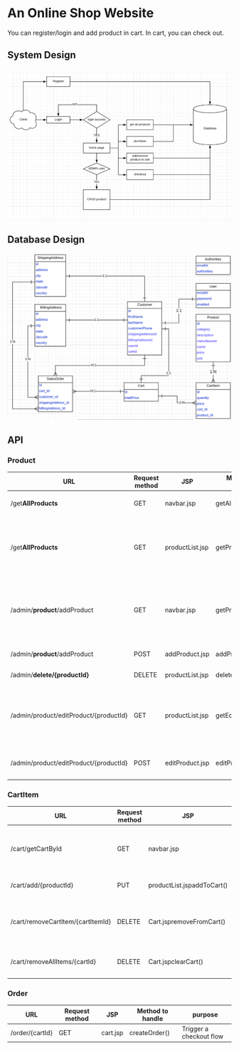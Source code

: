 # An Online Shop Website

You can register/login and add product in cart.
In cart, you can check out.

## System Design
![](https://github.com/YW-Ma/onlineShop/blob/main/System.png)

## Database Design
![](https://github.com/YW-Ma/onlineShop/blob/main/DB.png)

## API



### Product

| URL                                    | Request method | JSP             | Method to handle | purpose                                                |
| -------------------------------------- | -------------- | --------------- | ---------------- | ------------------------------------------------------ |
| /get**AllProducts**                    | GET            | navbar.jsp      | getAllProducts() | Get all products from DB                               |
| /get**AllProducts**                    | GET            | productList.jsp | getProductById() | Get specific product from DB based on primary key      |
| /admin/**product**/addProduct          | GET            | navbar.jsp      | getProductForm() | Get **a form to let admin add a product** to system    |
| /admin/**product**/addProduct          | POST           | addProduct.jsp  | addProduct()     | **Save a product to DB**                               |
| /admin/**delete/{productId}**          | DELETE         | productList.jsp | deleteProduct()  | Delete a product                                       |
| /admin/product/editProduct/{productId} | GET            | productList.jsp | getEditForm()    | **Get a form to let admin update an existing product** |
| /admin/product/editProduct/{productId} | POST           | editProduct.jsp | editProduct()    | **Save updated product to DB**                         |

### CartItem

| URL                               | Request method | JSP                        | Method to handle     | purpose                                    |
| --------------------------------- | -------------- | -------------------------- | -------------------- | ------------------------------------------ |
| /cart/getCartById                 | GET            | navbar.jsp                 | getCartId()          | Get the cart related to the logged in user |
| /cart/add/{productId}             | PUT            | productList.jspaddToCart() | addCartItem()        | Add a product to cart                      |
| /cart/removeCartItem/{cartItemId} | DELETE         | Cart.jspremoveFromCart()   | removeCartItem()     | Remove an existing cartItem from cart      |
| /cart/removeAllItems/{cartId}     | DELETE         | Cart.jspclearCart()        | removeAllCartItems() | Clean all items inside cart                |

### Order

| URL             | Request method | JSP      | Method to handle | purpose                 |
| --------------- | -------------- | -------- | ---------------- | ----------------------- |
| /order/{cartId} | GET            | cart.jsp | createOrder()    | Trigger a checkout flow |

